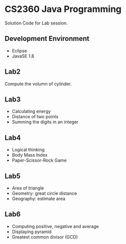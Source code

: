 # CS2360 Java Programming
Solution Code for Lab session.

## Development Environment
* Eclipse
* JavaSE 1.8

## Lab2
Compute the volumn of cylinder.

## Lab3
* Calculating energy
* Distance of two points
* Summing the digits in an integer

## Lab4
* Logical thinking
* Body Mass Index
* Paper-Scissor-Rock Game

## Lab5
* Area of triangle
* Geometry: great circle distance
* Geography: estimate area

## Lab6
* Computing positive, negative and average
* Displaying pyramid
* Greatest common divisor (GCD)
